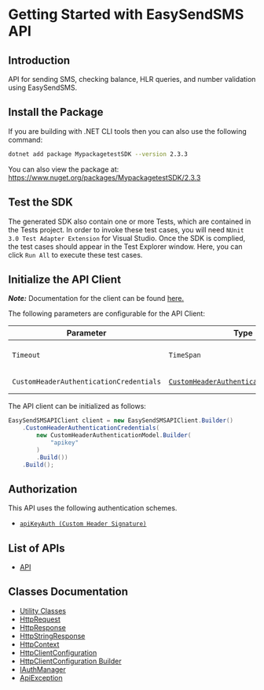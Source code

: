
# Getting Started with EasySendSMS API

## Introduction

API for sending SMS, checking balance, HLR queries, and number validation using EasySendSMS.

## Install the Package

If you are building with .NET CLI tools then you can also use the following command:

```bash
dotnet add package MypackagetestSDK --version 2.3.3
```

You can also view the package at:
https://www.nuget.org/packages/MypackagetestSDK/2.3.3

## Test the SDK

The generated SDK also contain one or more Tests, which are contained in the Tests project. In order to invoke these test cases, you will need `NUnit 3.0 Test Adapter Extension` for Visual Studio. Once the SDK is complied, the test cases should appear in the Test Explorer window. Here, you can click `Run All` to execute these test cases.

## Initialize the API Client

**_Note:_** Documentation for the client can be found [here.](https://www.github.com/ZahraN444/mypackagetest-dotnet-sdk/tree/2.3.3/doc/client.md)

The following parameters are configurable for the API Client:

| Parameter | Type | Description |
|  --- | --- | --- |
| `Timeout` | `TimeSpan` | Http client timeout.<br>*Default*: `TimeSpan.FromSeconds(100)` |
| `CustomHeaderAuthenticationCredentials` | [`CustomHeaderAuthenticationCredentials`](https://www.github.com/ZahraN444/mypackagetest-dotnet-sdk/tree/2.3.3/doc/auth/custom-header-signature.md) | The Credentials Setter for Custom Header Signature |

The API client can be initialized as follows:

```csharp
EasySendSMSAPIClient client = new EasySendSMSAPIClient.Builder()
    .CustomHeaderAuthenticationCredentials(
        new CustomHeaderAuthenticationModel.Builder(
            "apikey"
        )
        .Build())
    .Build();
```

## Authorization

This API uses the following authentication schemes.

* [`apiKeyAuth (Custom Header Signature)`](https://www.github.com/ZahraN444/mypackagetest-dotnet-sdk/tree/2.3.3/doc/auth/custom-header-signature.md)

## List of APIs

* [API](https://www.github.com/ZahraN444/mypackagetest-dotnet-sdk/tree/2.3.3/doc/controllers/api.md)

## Classes Documentation

* [Utility Classes](https://www.github.com/ZahraN444/mypackagetest-dotnet-sdk/tree/2.3.3/doc/utility-classes.md)
* [HttpRequest](https://www.github.com/ZahraN444/mypackagetest-dotnet-sdk/tree/2.3.3/doc/http-request.md)
* [HttpResponse](https://www.github.com/ZahraN444/mypackagetest-dotnet-sdk/tree/2.3.3/doc/http-response.md)
* [HttpStringResponse](https://www.github.com/ZahraN444/mypackagetest-dotnet-sdk/tree/2.3.3/doc/http-string-response.md)
* [HttpContext](https://www.github.com/ZahraN444/mypackagetest-dotnet-sdk/tree/2.3.3/doc/http-context.md)
* [HttpClientConfiguration](https://www.github.com/ZahraN444/mypackagetest-dotnet-sdk/tree/2.3.3/doc/http-client-configuration.md)
* [HttpClientConfiguration Builder](https://www.github.com/ZahraN444/mypackagetest-dotnet-sdk/tree/2.3.3/doc/http-client-configuration-builder.md)
* [IAuthManager](https://www.github.com/ZahraN444/mypackagetest-dotnet-sdk/tree/2.3.3/doc/i-auth-manager.md)
* [ApiException](https://www.github.com/ZahraN444/mypackagetest-dotnet-sdk/tree/2.3.3/doc/api-exception.md)


